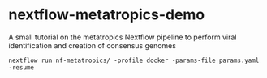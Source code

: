 # nextflow-metatropics-demo
A small tutorial on the metatropics Nextflow pipeline to perform viral identification and creation of consensus genomes

```
nextflow run nf-metatropics/ -profile docker -params-file params.yaml -resume
```

### 

